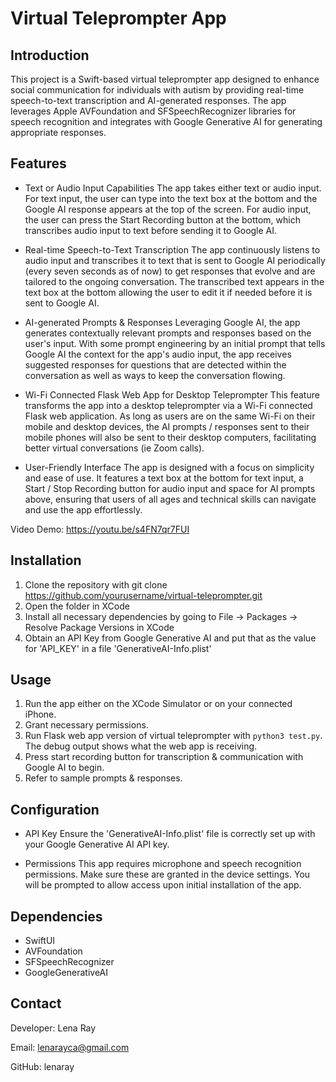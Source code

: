 # Virtual Teleprompter App
## Introduction
This project is a Swift-based virtual teleprompter app designed to enhance social communication for individuals with autism by providing real-time speech-to-text transcription and AI-generated responses. The app leverages Apple AVFoundation and SFSpeechRecognizer libraries for speech recognition and integrates with Google Generative AI for generating appropriate responses.

## Features
- Text or Audio Input Capabilities
The app takes either text or audio input. For text input, the user can type into the text box at the bottom and the Google AI response appears at the top of the screen. For audio input, the user can press the Start Recording button at the bottom, which transcribes audio input to text before sending it to Google AI.

- Real-time Speech-to-Text Transcription
The app continuously listens to audio input and transcribes it to text that is sent to Google AI periodically (every seven seconds as of now) to get responses that evolve and are tailored to the ongoing conversation. The transcribed text appears in the text box at the bottom allowing the user to edit it if needed before it is sent to Google AI.

- AI-generated Prompts & Responses
Leveraging Google AI, the app generates contextually relevant prompts and responses based on the user's input. With some prompt engineering by an initial prompt that tells Google AI the context for the app's audio input, the app receives suggested responses for questions that are detected within the conversation as well as ways to keep the conversation flowing.

- Wi-Fi Connected Flask Web App for Desktop Teleprompter
This feature transforms the app into a desktop teleprompter via a Wi-Fi connected Flask web application. As long as users are on the same Wi-Fi on their mobile and desktop devices, the AI prompts / responses sent to their mobile phones will also be sent to their desktop computers, facilitating better virtual conversations (ie Zoom calls).

- User-Friendly Interface
The app is designed with a focus on simplicity and ease of use. It features a text box at the bottom for text input, a Start / Stop Recording button for audio input and space for AI prompts above, ensuring that users of all ages and technical skills can navigate and use the app effortlessly.

Video Demo: https://youtu.be/s4FN7qr7FUI

## Installation
1. Clone the repository with git clone https://github.com/yourusername/virtual-teleprompter.git
2. Open the folder in XCode
3. Install all necessary dependencies by going to File -> Packages -> Resolve Package Versions in XCode
4. Obtain an API Key from Google Generative AI and put that as the value for 'API_KEY' in a file 'GenerativeAI-Info.plist'

## Usage
1. Run the app either on the XCode Simulator or on your connected iPhone.
3. Grant necessary permissions.
4. Run Flask web app version of virtual teleprompter with ```python3 test.py```. The debug output shows what the web app is receiving.
5. Press start recording button for transcription & communication with Google AI to begin.
6. Refer to sample prompts & responses.

## Configuration
- API Key
Ensure the 'GenerativeAI-Info.plist' file is correctly set up with your Google Generative AI API key.

- Permissions
This app requires microphone and speech recognition permissions. Make sure these are granted in the device settings. You will be prompted to allow access upon initial installation of the app.

## Dependencies
- SwiftUI
- AVFoundation
- SFSpeechRecognizer
- GoogleGenerativeAI

## Contact
Developer: Lena Ray

Email: lenarayca@gmail.com

GitHub: lenaray
